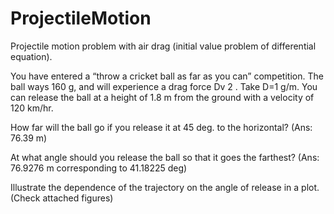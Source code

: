 # ProjectileMotion
Projectile motion problem with air drag (initial value problem of differential equation).

You have entered a “throw a cricket ball as far as you can” competition. The ball ways 160 g, and will experience a drag force Dv 2 . Take D=1 g/m. You can release the ball at a height of 1.8 m from the ground with a velocity of 120 km/hr. 

How far will the ball go if you release it at 45 deg. to the horizontal? (Ans: 76.39 m)

At what angle should you release the ball so that it goes the farthest? (Ans: 76.9276 m corresponding to 41.18225 deg)

Illustrate the dependence of the trajectory on the angle of release in a plot. (Check attached figures)
